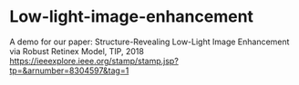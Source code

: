 # Low-light-image-enhancement

A demo for our paper: Structure-Revealing Low-Light Image Enhancement via Robust Retinex Model, TIP, 2018
https://ieeexplore.ieee.org/stamp/stamp.jsp?tp=&arnumber=8304597&tag=1
